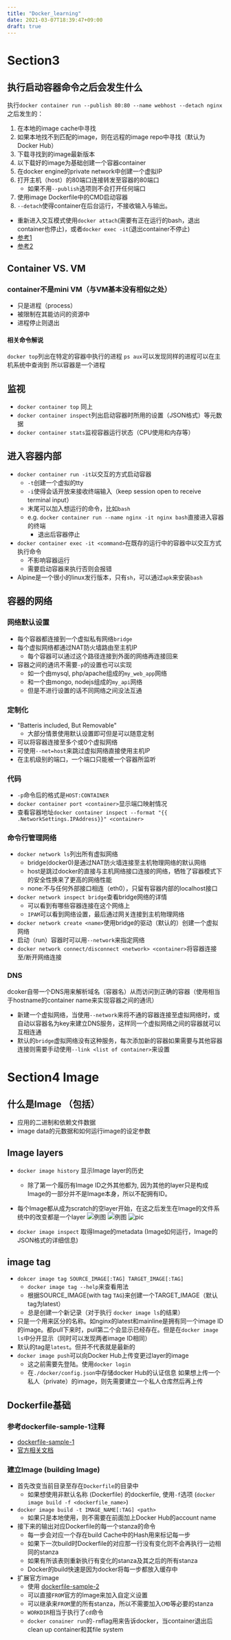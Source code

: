 ```yaml
---
title: "Docker_learning"
date: 2021-03-07T18:39:47+09:00
draft: true
---
```


# Section3 
## 执行启动容器命令之后会发生什么
执行`docker container run --publish 80:80 --name webhost --detach nginx`之后发生的：

1. 在本地的image cache中寻找
2. 如果本地找不到匹配的image，则在远程的image repo中寻找（默认为Docker Hub）
3. 下载寻找到的image最新版本
4. 以下载好的image为基础创建一个容器container
5. 在docker engine的private network中创建一个虚拟IP
6. 打开主机（host）的80端口连接转发至容器的80端口
	- 如果不用`--publish`选项则不会打开任何端口
7. 使用image Dockerfile中的CMD启动容器
8. `--detach`使得container在后台运行，不接收输入与输出。
  - 重新进入交互模式使用`docker attach`(需要有正在运行的bash，退出container也停止)，或者`docker exec -it`(退出container不停止)
  - [参考1](https://qiita.com/RyoMa_0923/items/9b5d2c4a97205692a560)
  - [参考2](https://stackoverflow.com/questions/30960686/difference-between-docker-attach-and-docker-exec)

## Container VS. VM
### container不是mini VM（与VM基本没有相似之处）
- 只是进程（process）
- 被限制在其能访问的资源中
- 进程停止则退出

#### 相关命令解说
`docker top`列出在特定的容器中执行的进程
`ps aux`可以发现同样的进程可以在主机系统中查询到
所以容器是一个进程

## 监视
- `docker container top` 同上
- `docker container inspect`列出启动容器时所用的设置（JSON格式）等元数据
- `docker container stats`监视容器运行状态（CPU使用和内存等）

## 进入容器内部
- `docker container run -it`以交互的方式启动容器
	- `-t`创建一个虚拟的tty
	- `-i`使得会话开放来接收终端输入（keep session open to receive terminal input）
	- 末尾可以加入想运行的命令，比如`bash`
	- e.g. `docker container run --name nginx -it nginx bash`直接进入容器的终端
		- 退出后容器停止
- `docker container exec -it <command>`在既存的运行中的容器中以交互方式执行命令
	- 不影响容器运行
	- 需要启动容器来执行否则会报错
- Alpine是一个很小的linux发行版本，只有`sh`，可以通过`apk`来安装`bash`

## 容器的网络
### 网络默认设置
- 每个容器都连接到一个虚拟私有网络`bridge`
- 每个虚拟网络都通过NAT防火墙路由至主机IP
	- 每个容器可以通过这个路径连接到外面的网络再连接回来
- 容器之间的通讯不需要`-p`的设置也可以实现
	- 如一个由mysql, php/apache组成的`my_web_app`网络
	- 和一个由mongo, nodejs组成的`my_api`网络
	- 但是不进行设置的话不同网络之间没法互通
### 定制化
- "Batteris included, But Removable" 
	- 大部分情景使用默认设置即可但是可以随意定制
- 可以将容器连接至多个或0个虚拟网络
- 可使用`--net=host`来跳过虚拟网络直接使用主机IP
- 在主机级别的端口，一个端口只能被一个容器所监听
### 代码
- `-p`命令后的格式是`HOST:CONTAINER`
- `docker container port <container>`显示端口映射情况
- 查看容器地址`docker container inspect --format "{{ .NetworkSettings.IPAddress}}" <container>`

### 命令行管理网络
- `docker network ls`列出所有虚拟网络
	- bridge(docker0)是通过NAT防火墙连接至主机物理网络的默认网络
	- host是跳过docker的直接与主机网络接口连接的网络，牺牲了容器模式下的安全性换来了更高的网络性能
	- none:不与任何外部接口相连（eth0），只留有容器内部的localhost接口
- `docker network inspect bridge`查看bridge网络的详情
	- 可以看到有哪些容器连接在这个网络上
	- `IPAM`可以看到网络设置，最后通过网关连接到主机物理网络
- `docker network create <name>`使用bridge的驱动（默认的）创建一个虚拟网络
- 启动（run）容器时可以用`--network`来指定网络
- `docker network connect/disconnect <network> <container>`将容器连接至/断开网络连接

### DNS
dcoker自带一个DNS用来解析域名（容器名）从而访问到正确的容器（使用相当于hostname的container name来实现容器之间的通讯）
- 新建一个虚拟网络，当使用`--network`来将不通的容器连接至虚拟网络时，或自动以容器名为key来建立DNS服务，这样同一个虚拟网络之间的容器就可以互相连通
- 默认的`bridge`虚拟网络没有这种服务，每次添加新的容器如果需要与其他容器连接则需要手动使用`--link <list of container>`来设置

# Section4 Image
## 什么是Image （包括）
- 应用的二进制和依赖文件数据
- image data的元数据和如何运行image的设定参数

## Image layers
- `docker image history` 显示Image layer的历史
	- 除了第一个履历有Image ID之外其他都为<missing>, 因为其他的layer只是构成Image的一部分并不是Image本身，所以不配拥有ID。
- 每个Image都从成为scratch的空layer开始，在这之后发生在Image的文件系统中的改变都是一个layer
![例图](https://github.com/ACGNM/pics/raw/master/docker/image_layers.png)
![例图](https://github.com/ACGNM/pics/raw/master/docker/custom_image.png)
![pic](https://github.com/ACGNM/pics/raw/master/docker/copy_on_write.png)

- `docker image inspect` 取得Image的metadata (Image如何运行，Image的JSON格式的详细信息)

## image tag
- `dokcer image tag SOURCE_IMAGE[:TAG] TARGET_IMAGE[:TAG]`
	- `docker image tag --help`来查看用法
	- 根据SOURCE\_IMAGE(with tag `TAG`)来创建一个TARGET\_IMAGE（默认tag为latest）
	- 总是创建一个新记录（对于执行 `docker image ls`的结果）
- 只是一个用来区分的名称。如nginx的latest和mainline是拥有同一个image ID的image。都pull下来时，pull第二个会显示已经存在。但是在`docker image ls`中分开显示（同时可以发现两者image ID相同）
- 默认的tag是`latest`。但并不代表就是最新的
- `docker image push`可以向Docker Hub上传变更过layer的image
	- 这之前需要先登陆。使用`docker login`
	- 在`./docker/config.json`中存储docker Hub的认证信息
如果想上传一个私人（private）的image，则先需要建立一个私人仓库然后再上传

## Dockerfile基础
### 参考dockerfile-sample-1注释
- [dockerfile-sample-1](https://github.com/BretFisher/udemy-docker-mastery/blob/main/dockerfile-sample-1/Dockerfile)
- [官方相关文档](https://docs.docker.com/engine/reference/builder/#usage)

### 建立Image (building Image)
- 首先改变当前目录至存在`Dockerfile`的目录中
	- 如果想使用非默认名称 (Dockerfile) 的dockerfile, 使用`-f`选项 (`docker image build -f <dockerfile_name>`) 
- `docker image build -t IMAGE_NAME[:TAG] <path>`
	- 如果只是本地使用，则不需要在前面加上Docker Hub的account name
- 接下来的输出对应Dockerfile的每一个stanza的命令
	- 每一步会对应一个存在build Cache中的Hash用来标记每一步
	- 如果下一次build时Dockerfile的对应那一行没有变化则不会再执行一边相同的stanza
	- 如果有所该表则重新执行有变化的stanza及其之后的所有stanza
	- Docker的build快速是因为docker将每一步都放入缓存中
- 扩展官方image
	- 使用  [dockerfile-sample-2](https://github.com/BretFisher/udemy-docker-mastery/blob/main/dockerfile-sample-2)
	- 可以直接`FROM`官方的Image来加入自定义设置
	- 可以继承来`FROM`里的所有stanza，所以不需要加入`CMD`等必要的stanza
	- `WORKDIR`相当于执行了`cd`命令
	- `docker conainer run`的`-rm`flag用来告诉docker，当container退出后clean up container和其file system
